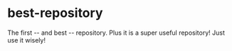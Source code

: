 # best-repository
The first -- and best -- repository.
Plus it is a super useful repository! Just use it wisely!
